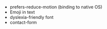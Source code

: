 - prefers-reduce-motion (binding to native OS)
- Emoji in text
- dyslexia-friendly font
- contact-form
